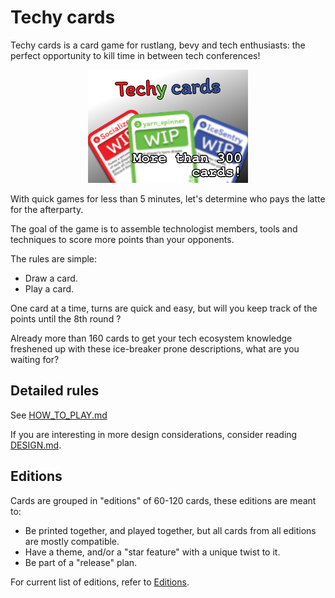 # Techy cards

Techy cards is a card game for rustlang, bevy and tech enthusiasts: the perfect opportunity to kill time in between tech conferences!
<p align="center">
<img src="art/cover_wide.png" width="256" />
</p>
With quick games for less than 5 minutes, let's determine who pays the latte for the afterparty.

The goal of the game is to assemble technologist members, tools and techniques to score more points than your opponents.

The rules are simple:

- Draw a card.
- Play a card.

One card at a time, turns are quick and easy, but will you keep track of the points until the 8th round ?

Already more than 160 cards to get your tech ecosystem knowledge freshened up with these ice-breaker prone descriptions, what are you waiting for?

## Detailed rules

See [HOW_TO_PLAY.md](docs/HOW_TO_PLAY.md)

If you are interesting in more design considerations, consider reading [DESIGN.md](docs/DESIGN.md).

## Editions

Cards are grouped in "editions" of 60-120 cards, these editions are meant to:

- Be printed together, and played together, but all cards from all editions are mostly compatible.
- Have a theme, and/or a "star feature" with a unique twist to it.
- Be part of a "release" plan.

For current list of editions, refer to [Editions](/editions).
